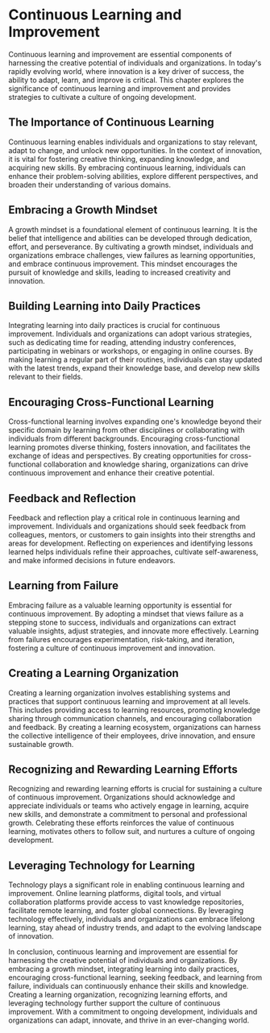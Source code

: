 Continuous Learning and Improvement
==============================================

Continuous learning and improvement are essential components of harnessing the creative potential of individuals and organizations. In today's rapidly evolving world, where innovation is a key driver of success, the ability to adapt, learn, and improve is critical. This chapter explores the significance of continuous learning and improvement and provides strategies to cultivate a culture of ongoing development.

The Importance of Continuous Learning
-------------------------------------

Continuous learning enables individuals and organizations to stay relevant, adapt to change, and unlock new opportunities. In the context of innovation, it is vital for fostering creative thinking, expanding knowledge, and acquiring new skills. By embracing continuous learning, individuals can enhance their problem-solving abilities, explore different perspectives, and broaden their understanding of various domains.

Embracing a Growth Mindset
--------------------------

A growth mindset is a foundational element of continuous learning. It is the belief that intelligence and abilities can be developed through dedication, effort, and perseverance. By cultivating a growth mindset, individuals and organizations embrace challenges, view failures as learning opportunities, and embrace continuous improvement. This mindset encourages the pursuit of knowledge and skills, leading to increased creativity and innovation.

Building Learning into Daily Practices
--------------------------------------

Integrating learning into daily practices is crucial for continuous improvement. Individuals and organizations can adopt various strategies, such as dedicating time for reading, attending industry conferences, participating in webinars or workshops, or engaging in online courses. By making learning a regular part of their routines, individuals can stay updated with the latest trends, expand their knowledge base, and develop new skills relevant to their fields.

Encouraging Cross-Functional Learning
-------------------------------------

Cross-functional learning involves expanding one's knowledge beyond their specific domain by learning from other disciplines or collaborating with individuals from different backgrounds. Encouraging cross-functional learning promotes diverse thinking, fosters innovation, and facilitates the exchange of ideas and perspectives. By creating opportunities for cross-functional collaboration and knowledge sharing, organizations can drive continuous improvement and enhance their creative potential.

Feedback and Reflection
-----------------------

Feedback and reflection play a critical role in continuous learning and improvement. Individuals and organizations should seek feedback from colleagues, mentors, or customers to gain insights into their strengths and areas for development. Reflecting on experiences and identifying lessons learned helps individuals refine their approaches, cultivate self-awareness, and make informed decisions in future endeavors.

Learning from Failure
---------------------

Embracing failure as a valuable learning opportunity is essential for continuous improvement. By adopting a mindset that views failure as a stepping stone to success, individuals and organizations can extract valuable insights, adjust strategies, and innovate more effectively. Learning from failures encourages experimentation, risk-taking, and iteration, fostering a culture of continuous improvement and innovation.

Creating a Learning Organization
--------------------------------

Creating a learning organization involves establishing systems and practices that support continuous learning and improvement at all levels. This includes providing access to learning resources, promoting knowledge sharing through communication channels, and encouraging collaboration and feedback. By creating a learning ecosystem, organizations can harness the collective intelligence of their employees, drive innovation, and ensure sustainable growth.

Recognizing and Rewarding Learning Efforts
------------------------------------------

Recognizing and rewarding learning efforts is crucial for sustaining a culture of continuous improvement. Organizations should acknowledge and appreciate individuals or teams who actively engage in learning, acquire new skills, and demonstrate a commitment to personal and professional growth. Celebrating these efforts reinforces the value of continuous learning, motivates others to follow suit, and nurtures a culture of ongoing development.

Leveraging Technology for Learning
----------------------------------

Technology plays a significant role in enabling continuous learning and improvement. Online learning platforms, digital tools, and virtual collaboration platforms provide access to vast knowledge repositories, facilitate remote learning, and foster global connections. By leveraging technology effectively, individuals and organizations can embrace lifelong learning, stay ahead of industry trends, and adapt to the evolving landscape of innovation.

In conclusion, continuous learning and improvement are essential for harnessing the creative potential of individuals and organizations. By embracing a growth mindset, integrating learning into daily practices, encouraging cross-functional learning, seeking feedback, and learning from failure, individuals can continuously enhance their skills and knowledge. Creating a learning organization, recognizing learning efforts, and leveraging technology further support the culture of continuous improvement. With a commitment to ongoing development, individuals and organizations can adapt, innovate, and thrive in an ever-changing world.
